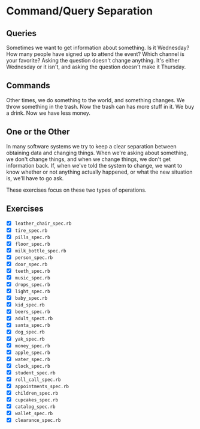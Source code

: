 # Command/Query Separation

## Queries

Sometimes we want to get information about something. Is it Wednesday? How many people have signed up to attend the event? Which channel is your favorite? Asking the question doesn't change anything. It's either Wednesday or it isn't, and asking the question doesn't make it Thursday.

## Commands

Other times, we do something to the world, and something changes. We throw something in the trash. Now the trash can has more stuff in it. We buy a drink. Now we have less money.

## One or the Other

In many software systems we try to keep a clear separation between obtaining data and changing things. When we're asking about something, we don't change things, and when we change things, we don't get information back. If, when we've told the system to change, we want to know whether or not anything actually happened, or what the new situation is, we'll have to go ask.

These exercises focus on these two types of operations.

## Exercises

- [x] `leather_chair_spec.rb`
- [x] `tire_spec.rb`
- [x] `pills_spec.rb`
- [x] `floor_spec.rb`
- [x] `milk_bottle_spec.rb`
- [x] `person_spec.rb`
- [x] `door_spec.rb`
- [x] `teeth_spec.rb`
- [x] `music_spec.rb`
- [x] `drops_spec.rb`
- [x] `light_spec.rb`
- [x] `baby_spec.rb`
- [x] `kid_spec.rb`
- [x] `beers_spec.rb`
- [x] `adult_spect.rb`
- [x] `santa_spec.rb`
- [x] `dog_spec.rb`
- [x] `yak_spec.rb`
- [x] `money_spec.rb`
- [x] `apple_spec.rb`
- [x] `water_spec.rb`
- [x] `clock_spec.rb`
- [x] `student_spec.rb`
- [x] `roll_call_spec.rb`
- [x] `appointments_spec.rb`
- [x] `children_spec.rb`
- [x] `cupcakes_spec.rb`
- [x] `catalog_spec.rb`
- [x] `wallet_spec.rb`
- [x] `clearance_spec.rb`
